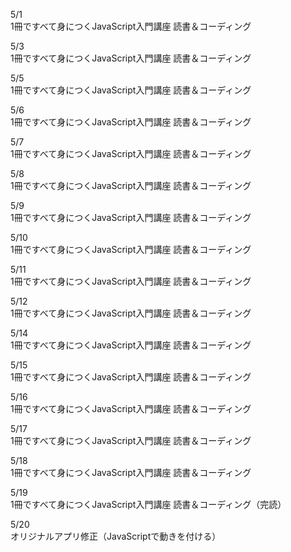 
5/1<br>
1冊ですべて身につくJavaScript入門講座 読書＆コーディング<br>

5/3<br>
1冊ですべて身につくJavaScript入門講座 読書＆コーディング<br>

5/5<br>
1冊ですべて身につくJavaScript入門講座 読書＆コーディング<br>

5/6<br>
1冊ですべて身につくJavaScript入門講座 読書＆コーディング<br>

5/7<br>
1冊ですべて身につくJavaScript入門講座 読書＆コーディング<br>

5/8<br>
1冊ですべて身につくJavaScript入門講座 読書＆コーディング<br>

5/9<br>
1冊ですべて身につくJavaScript入門講座 読書＆コーディング<br>

5/10<br>
1冊ですべて身につくJavaScript入門講座 読書＆コーディング<br>

5/11<br>
1冊ですべて身につくJavaScript入門講座 読書＆コーディング<br>

5/12<br>
1冊ですべて身につくJavaScript入門講座 読書＆コーディング<br>

5/14<br>
1冊ですべて身につくJavaScript入門講座 読書＆コーディング<br>

5/15<br>
1冊ですべて身につくJavaScript入門講座 読書＆コーディング<br>

5/16<br>
1冊ですべて身につくJavaScript入門講座 読書＆コーディング<br>

5/17<br>
1冊ですべて身につくJavaScript入門講座 読書＆コーディング<br>

5/18<br>
1冊ですべて身につくJavaScript入門講座 読書＆コーディング<br>

5/19<br>
1冊ですべて身につくJavaScript入門講座 読書＆コーディング（完読）<br>

5/20<br>
オリジナルアプリ修正（JavaScriptで動きを付ける）<br>
